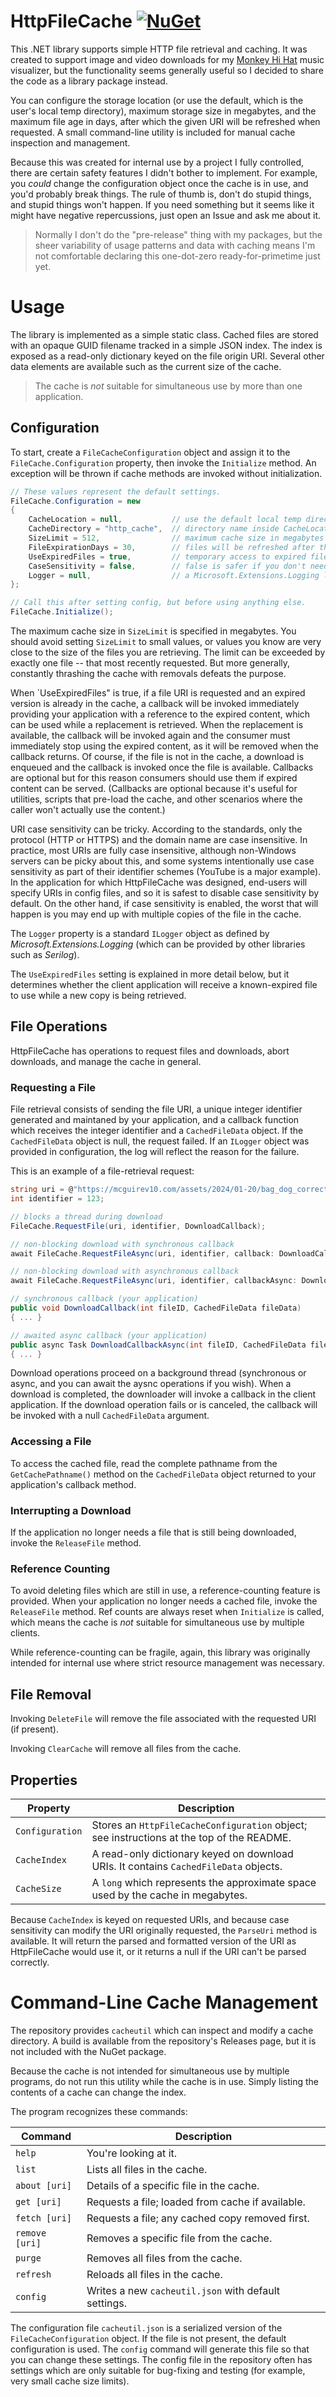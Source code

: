 # HttpFileCache [![NuGet](https://img.shields.io/nuget/v/HttpFileCache.svg)](https://nuget.org/packages/HttpFileCache)

This .NET library supports simple HTTP file retrieval and caching. It was created to support image and video downloads for my [Monkey Hi Hat](https://github.com/MV10/monkey-hi-hat) music visualizer, but the functionality seems generally useful so I decided to share the code as a library package instead.

You can configure the storage location (or use the default, which is the user's local temp directory), maximum storage size in megabytes, and the maximum file age in days, after which the given URI will be refreshed when requested. A small command-line utility is included for manual cache inspection and management.

Because this was created for internal use by a project I fully controlled, there are certain safety features I didn't bother to implement. For example, you _could_ change the configuration object once the cache is in use, and you'd probably break things. The rule of thumb is, don't do stupid things, and stupid things won't happen. If you need something but it seems like it might have negative repercussions, just open an Issue and ask me about it.

> Normally I don't do the "pre-release" thing with my packages, but the sheer variability of usage patterns and data with caching means I'm not comfortable declaring this one-dot-zero ready-for-primetime just yet.

# Usage

The library is implemented as a simple static class. Cached files are stored with an opaque GUID filename tracked in a simple JSON index. The index is exposed as a read-only dictionary keyed on the file origin URI. Several other data elements are available such as the current size of the cache.

> The cache is _not_ suitable for simultaneous use by more than one application.

## Configuration

To start, create a `FileCacheConfiguration` object and assign it to the `FileCache.Configuration` property, then invoke the `Initialize` method. An exception will be thrown if cache methods are invoked without initialization.

```csharp
// These values represent the default settings.
FileCache.Configuration = new
{
	CacheLocation = null,			// use the default local temp directory
	CacheDirectory = "http_cache",	// directory name inside CacheLocation
	SizeLimit = 512,				// maximum cache size in megabytes
	FileExpirationDays = 30,		// files will be refreshed after this
	UseExpiredFiles = true,    		// temporary access to expired files
	CaseSensitivity = false,		// false is safer if you don't need it
	Logger = null,					// a Microsoft.Extensions.Logging logger
};

// Call this after setting config, but before using anything else.
FileCache.Initialize();
```

The maximum cache size in `SizeLimit` is specified in megabytes. You should avoid setting `SizeLimit` to small values, or values you know are very close to the size of the files you are retrieving. The limit can be exceeded by exactly one file -- that most recently requested. But more generally, constantly thrashing the cache with removals defeats the purpose.

When `UseExpiredFiles" is true, if a file URI is requested and an expired version is already in the cache, a callback will be invoked immediately providing your application with a reference to the expired content, which can be used while a replacement is retrieved. When the replacement is available, the callback will be invoked again and the consumer must immediately stop using the expired content, as it will be removed when the callback returns. Of course, if the file is not in the cache, a download is enqueued and the callback is invoked once the file is available. Callbacks are optional but for this reason consumers should use them if expired content can be served. (Callbacks are optional because it's useful for utilities, scripts that pre-load the cache, and other scenarios where the caller won't actually use the content.)

URI case sensitivity can be tricky. According to the standards, only the protocol (HTTP or HTTPS) and the domain name are case insensitive. In practice, most URIs are fully case insensitive, although non-Windows servers can be picky about this, and some systems intentionally use case sensitivity as part of their identifier schemes (YouTube is a major example). In the application for which HttpFileCache was designed, end-users will specify URIs in config files, and so it is safest to disable case sensitivity by default. On the other hand, if case sensitivity is enabled, the worst that will happen is you may end up with multiple copies of the file in the cache.

The `Logger` property is a standard `ILogger` object as defined by _Microsoft.Extensions.Logging_ (which can be provided by other libraries such as _Serilog_).

The `UseExpiredFiles` setting is explained in more detail below, but it determines whether the client application will receive a known-expired file to use while a new copy is being retrieved.

## File Operations

HttpFileCache has operations to request files and downloads, abort downloads, and manage the cache in general.

### Requesting a File

File retrieval consists of sending the file URI, a unique integer identifier generated and maintaned by your application, and a callback function which receives the integer identifier and a `CachedFileData` object. If the `CachedFileData` object is null, the request failed. If an `ILogger` object was provided in configuration, the log will reflect the reason for the failure.

This is an example of a file-retrieval request:

```csharp
string uri = @"https://mcguirev10.com/assets/2024/01-20/bag_dog_corrected.jpg";
int identifier = 123;

// blocks a thread during download
FileCache.RequestFile(uri, identifier, DownloadCallback);

// non-blocking download with synchronous callback
await FileCache.RequestFileAsync(uri, identifier, callback: DownloadCallback);

// non-blocking download with asynchronous callback
await FileCache.RequestFileAsync(uri, identifier, callbackAsync: DownloadCallbackAsync);

// synchronous callback (your application)
public void DownloadCallback(int fileID, CachedFileData fileData) 
{ ... }

// awaited async callback (your application)
public async Task DownloadCallbackAsync(int fileID, CachedFileData fileData)
{ ... }
```

Download operations proceed on a background thread (synchronous or async, and you can await the aysnc operations if you wish). When a download is completed, the downloader will invoke a callback in the client application. If the download operation fails or is canceled, the callback will be invoked with a null `CachedFileData` argument.

### Accessing a File

To access the cached file, read the complete pathname from the `GetCachePathname()` method on the `CachedFileData` object returned to your application's callback method.

### Interrupting a Download

If the application no longer needs a file that is still being downloaded, invoke the `ReleaseFile` method.

### Reference Counting

To avoid deleting files which are still in use, a reference-counting feature is provided. When your application no longer needs a cached file, invoke the `ReleaseFile` method. Ref counts are always reset when `Initialize` is called, which means the cache is _not_ suitable for simultaneous use by multiple clients.

While reference-counting can be fragile, again, this library was originally intended for internal use where strict resource management was necessary.

## File Removal

Invoking `DeleteFile` will remove the file associated with the requested URI (if present).

Invoking `ClearCache` will remove all files from the cache.

## Properties

| Property | Description |
|---|---|
|`Configuration`|Stores an `HttpFileCacheConfiguration` object; see instructions at the top of the README.|
|`CacheIndex`|A read-only dictionary keyed on download URIs. It contains `CachedFileData` objects.|
|`CacheSize`|A `long` which represents the approximate space used by the cache in megabytes.|

Because `CacheIndex` is keyed on requested URIs, and because case sensitivity can modify the URI originally requested, the `ParseUri` method is available. It will return the parsed and formatted version of the URI as HttpFileCache would use it, or it returns a null if the URI can't be parsed correctly.

# Command-Line Cache Management

The repository provides `cacheutil` which can inspect and modify a cache directory. A build is available from the repository's Releases page, but it is not included with the NuGet package.

Because the cache is not intended for simultaneous use by multiple programs, do not run this utility while the cache is in use. Simply listing the contents of a cache can change the index.

The program recognizes these commands:

| Command | Description |
|---|---|
| `help` | You're looking at it. |
| `list` | Lists all files in the cache. |
| `about [uri]` | Details of a specific file in the cache. |
| `get [uri]` | Requests a file; loaded from cache if available. |
| `fetch [uri]` | Requests a file; any cached copy removed first. |
| `remove [uri]` | Removes a specific file from the cache. |
| `purge` | Removes all files from the cache. |
| `refresh` | Reloads all files in the cache. |
| `config` | Writes a new `cacheutil.json` with default settings. |

The configuration file `cacheutil.json` is a serialized version of the `FileCacheConfiguration` object. If the file is not present, the default configuration is used. The `config` command will generate this file so that you can change these settings. The config file in the repository often has settings which are only suitable for bug-fixing and testing (for example, very small cache size limits).
